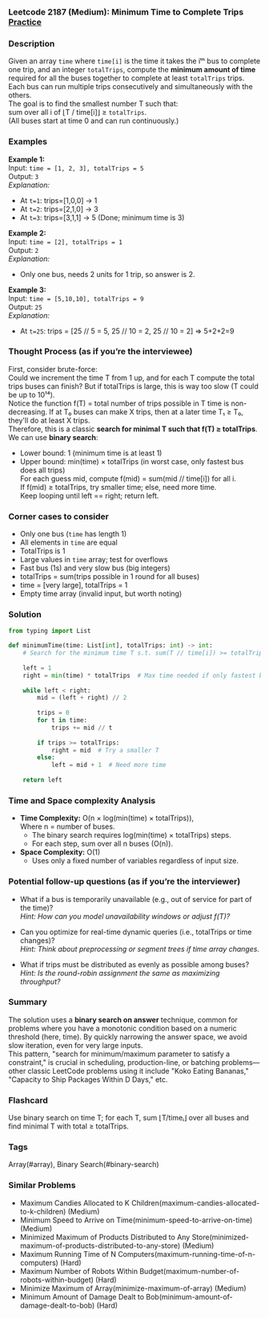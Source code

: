 ### Leetcode 2187 (Medium): Minimum Time to Complete Trips [Practice](https://leetcode.com/problems/minimum-time-to-complete-trips)

### Description  
Given an array `time` where `time[i]` is the time it takes the iᵗʰ bus to complete one trip, and an integer `totalTrips`, compute the **minimum amount of time** required for all the buses together to complete at least `totalTrips` trips.  
Each bus can run multiple trips consecutively and simultaneously with the others.  
The goal is to find the smallest number T such that:  
sum over all i of ⌊T / time[i]⌋ ≥ `totalTrips`.  
(All buses start at time 0 and can run continuously.)

### Examples  

**Example 1:**  
Input: `time = [1, 2, 3], totalTrips = 5`  
Output: `3`  
*Explanation:*
- At `t=1`: trips=[1,0,0] → 1
- At `t=2`: trips=[2,1,0] → 3
- At `t=3`: trips=[3,1,1] → 5 (Done; minimum time is 3)

**Example 2:**  
Input: `time = [2], totalTrips = 1`  
Output: `2`  
*Explanation:*
- Only one bus, needs 2 units for 1 trip, so answer is 2.

**Example 3:**  
Input: `time = [5,10,10], totalTrips = 9`  
Output: `25`  
*Explanation:*
- At `t=25`: trips = [25 // 5 = 5, 25 // 10 = 2, 25 // 10 = 2] ⇒ 5+2+2=9

### Thought Process (as if you’re the interviewee)  
First, consider brute-force:  
Could we increment the time T from 1 up, and for each T compute the total trips buses can finish? But if totalTrips is large, this is way too slow (T could be up to 10¹⁴).  
Notice the function f(T) = total number of trips possible in T time is non-decreasing. If at T₀ buses can make X trips, then at a later time T₁ ≥ T₀, they'll do at least X trips.  
Therefore, this is a classic **search for minimal T such that f(T) ≥ totalTrips**.  
We can use **binary search**:  
- Lower bound: 1 (minimum time is at least 1)
- Upper bound: min(time) × totalTrips (in worst case, only fastest bus does all trips)  
For each guess mid, compute f(mid) = sum(mid // time[i]) for all i.  
If f(mid) ≥ totalTrips, try smaller time; else, need more time.  
Keep looping until left == right; return left.

### Corner cases to consider  
- Only one bus (`time` has length 1)
- All elements in `time` are equal
- TotalTrips is 1
- Large values in `time` array; test for overflows
- Fast bus (1s) and very slow bus (big integers)
- totalTrips = sum(trips possible in 1 round for all buses)
- time = [very large], totalTrips = 1
- Empty time array (invalid input, but worth noting)

### Solution

```python
from typing import List

def minimumTime(time: List[int], totalTrips: int) -> int:
    # Search for the minimum time T s.t. sum(T // time[i]) >= totalTrips
    
    left = 1
    right = min(time) * totalTrips  # Max time needed if only fastest bus works
    
    while left < right:
        mid = (left + right) // 2
        
        trips = 0
        for t in time:
            trips += mid // t
        
        if trips >= totalTrips:
            right = mid  # Try a smaller T
        else:
            left = mid + 1  # Need more time
        
    return left
```

### Time and Space complexity Analysis  

- **Time Complexity:** O(n × log(min(time) × totalTrips)),  
  Where n = number of buses.  
  - The binary search requires log(min(time) × totalTrips) steps.  
  - For each step, sum over all n buses (O(n)).
- **Space Complexity:** O(1)  
  - Uses only a fixed number of variables regardless of input size.

### Potential follow-up questions (as if you’re the interviewer)  

- What if a bus is temporarily unavailable (e.g., out of service for part of the time)?  
  *Hint: How can you model unavailability windows or adjust f(T)?*

- Can you optimize for real-time dynamic queries (i.e., totalTrips or time changes)?  
  *Hint: Think about preprocessing or segment trees if time array changes.*

- What if trips must be distributed as evenly as possible among buses?  
  *Hint: Is the round-robin assignment the same as maximizing throughput?*

### Summary
The solution uses a **binary search on answer** technique, common for problems where you have a monotonic condition based on a numeric threshold (here, time). By quickly narrowing the answer space, we avoid slow iteration, even for very large inputs.  
This pattern, "search for minimum/maximum parameter to satisfy a constraint," is crucial in scheduling, production-line, or batching problems—other classic LeetCode problems using it include "Koko Eating Bananas," "Capacity to Ship Packages Within D Days," etc.


### Flashcard
Use binary search on time T; for each T, sum ⌊T/timeᵢ⌋ over all buses and find minimal T with total ≥ totalTrips.

### Tags
Array(#array), Binary Search(#binary-search)

### Similar Problems
- Maximum Candies Allocated to K Children(maximum-candies-allocated-to-k-children) (Medium)
- Minimum Speed to Arrive on Time(minimum-speed-to-arrive-on-time) (Medium)
- Minimized Maximum of Products Distributed to Any Store(minimized-maximum-of-products-distributed-to-any-store) (Medium)
- Maximum Running Time of N Computers(maximum-running-time-of-n-computers) (Hard)
- Maximum Number of Robots Within Budget(maximum-number-of-robots-within-budget) (Hard)
- Minimize Maximum of Array(minimize-maximum-of-array) (Medium)
- Minimum Amount of Damage Dealt to Bob(minimum-amount-of-damage-dealt-to-bob) (Hard)